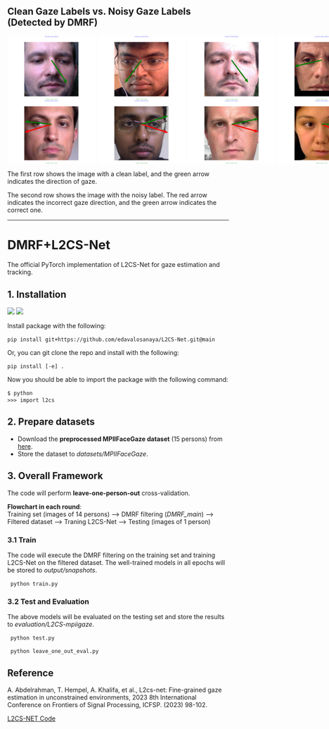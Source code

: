 ## Clean Gaze Labels vs. Noisy Gaze Labels (Detected by DMRF)
<div style="display: flex; justify-content: space-between;">
    <img src="pngs/clean1.png" alt="Image 1" style="width:200px;display:inline-block;margin-right: 5px;"/>
    <img src="pngs/clean2.png" alt="Image 2" style="width:200px;display:inline-block;margin-right: 5px;"/>
    <img src="pngs/clean3.png" alt="Image 3" style="width:200px;display:inline-block;margin-right: 5px;"/>
    <img src="pngs/clean4.png" alt="Image 4" style="width:200px;display:inline-block;margin-right: 5px;"/>
</div>

<div style="display: flex; justify-content: space-between;">
    <img src="pngs/noise1.png" alt="Image 5" style="width:200px;display:inline-block;margin-right: 5px;"/>
    <img src="pngs/noise2.png" alt="Image 6" style="width:200px;display:inline-block;margin-right: 5px;"/>
    <img src="pngs/noise3.png" alt="Image 7" style="width:200px;display:inline-block;margin-right: 5px;"/>
    <img src="pngs/noise4.png" alt="Image 8" style="width:200px;display:inline-block;margin-right: 5px;"/>
</div>

The first row shows the image with a clean label, and the green arrow indicates the direction of gaze.

The second row shows the image with the noisy label. The red arrow indicates the incorrect gaze direction, and the green arrow indicates the correct one.
___

# DMRF+L2CS-Net

The official PyTorch implementation of L2CS-Net for gaze estimation and tracking.

## 1. Installation
<img src="https://img.shields.io/badge/python%20-%2314354C.svg?&style=for-the-badge&logo=python&logoColor=white"/> <img src="https://img.shields.io/badge/PyTorch%20-%23EE4C2C.svg?&style=for-the-badge&logo=PyTorch&logoColor=white" />

Install package with the following:

```
pip install git+https://github.com/edavalosanaya/L2CS-Net.git@main
```

Or, you can git clone the repo and install with the following:

```
pip install [-e] .
```

Now you should be able to import the package with the following command:

```
$ python
>>> import l2cs
```


## 2. Prepare datasets
* Download the **preprocessed MPIIFaceGaze dataset** (15 persons) from [here](https://phi-ai.buaa.edu.cn/Gazehub/3D-dataset/).
* Store the dataset to *datasets/MPIIFaceGaze*.

## 3. Overall Framework
The code will perform **leave-one-person-out** cross-validation.

**Flowchart in each round**:  
Training set (images of 14 persons) --> DMRF filtering (_DMRF_main_) --> Filtered dataset --> Traning L2CS-Net
--> Testing (images of 1 person)

### 3.1 Train
The code will execute the DMRF filtering on the training set and training L2CS-Net on the filtered dataset.
The well-trained models in all epochs will be stored to *output/snapshots*.

```
 python train.py 
```

### 3.2 Test and Evaluation
The above models will be evaluated on the testing set and store the results to *evaluation/L2CS-mpiigaze*.

```
 python test.py 
```

```
 python leave_one_out_eval.py 
```

## Reference

A. Abdelrahman, T. Hempel, A. Khalifa, et al., L2cs-net: Fine-grained gaze estimation in unconstrained environments, 2023 8th International Conference on Frontiers of Signal Processing, ICFSP. (2023) 98-102.

[L2CS-NET Code]([https://phi-ai.buaa.edu.cn/Gazehub/3D-dataset/](https://github.com/Ahmednull/L2CS-Net))
